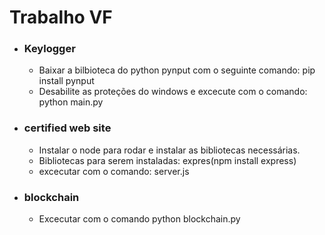 # Trabalho VF

- ### Keylogger
  - Baixar a bilbioteca do python pynput com o seguinte comando: pip install pynput
  - Desabilite as proteções do windows e excecute com o comando: python main.py
- ### certified web site
  - Instalar o node para rodar e instalar as bibliotecas necessárias.
  - Bibliotecas para serem instaladas: expres(npm install express)
  - excecutar com o comando: server.js
- ### blockchain
  - Excecutar com o comando python blockchain.py